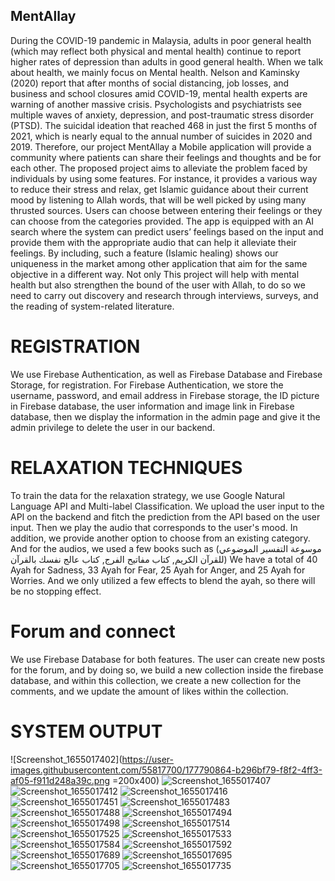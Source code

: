 ##  MentAllay
During the COVID-19 pandemic in Malaysia, adults in poor general health (which may reflect both physical and mental health) continue to report higher rates of depression than adults in good general health. When we talk about health, we mainly focus on Mental health. Nelson and Kaminsky (2020) report that after months of social distancing, job losses, and business and school closures amid COVID-19, mental health experts are warning of another massive crisis. Psychologists and psychiatrists see multiple waves of anxiety, depression, and post-traumatic stress disorder (PTSD).  The suicidal ideation that reached 468 in just the first 5 months of 2021, which is nearly equal to the annual number of suicides in 2020 and 2019. Therefore, our project MentAllay a Mobile application will provide a community where patients can share their feelings and thoughts and be for each other. The proposed project aims to alleviate the problem faced by individuals by using some features. For instance, it provides a various way to reduce their stress and relax, get Islamic guidance about their current mood by listening to Allah words, that will be well picked by using many thrusted sources. Users can choose between entering their feelings or they can choose from the categories provided. The app is equipped with an AI search where the system can predict users’ feelings based on the input and provide them with the appropriate audio that can help it alleviate their feelings. By including, such a feature (Islamic healing) shows our uniqueness in the market among other application that aim for the same objective in a different way.  Not only This project will help with mental health but also strengthen the bound of the user with Allah, to do so we need to carry out discovery and research through interviews, surveys, and the reading of system-related literature.

#  REGISTRATION 
We use Firebase Authentication, as well as Firebase Database and Firebase Storage, for registration. For Firebase Authentication, we store the username, password, and email address in Firebase storage, the ID picture in Firebase database, the user information and image link in Firebase database, then we display the information in the admin page and give it the admin privilege to delete the user in our backend.
#  RELAXATION TECHNIQUES
To train the data for the relaxation strategy, we use Google Natural Language API and Multi-label Classification. We upload the user input to the API on the backend and fitch the prediction from the API based on the user input. Then we play the audio that corresponds to the user's mood. In addition, we provide another option to choose from an existing category. And for the audios, we used a few books such as (موسوعة التفسير الموضوعي للقرآن الكريم, كتاب مفاتيح الفرج, كتاب عالج نفسك بالقرآن)    We have a total of 40 Ayah for Sadness, 33 Ayah for Fear, 25 Ayah for Anger, and 25 Ayah for Worries. And we only utilized a few effects to blend the ayah, so there will be no stopping effect.

#  Forum and connect 
We use Firebase Database for both features. The user can create new posts for the forum, and by doing so, we build a new collection inside the firebase database, and within this collection, we create a new collection for the comments, and we update the amount of likes within the collection.

# SYSTEM OUTPUT


![Screenshot_1655017402](https://user-images.githubusercontent.com/55817700/177790864-b296bf79-f8f2-4ff3-af05-f911d248a39c.png =200x400)
![Screenshot_1655017407](https://user-images.githubusercontent.com/55817700/177790880-7e634ab2-0b4e-4ba3-b6dc-5743edf39888.png)
![Screenshot_1655017412](https://user-images.githubusercontent.com/55817700/177790882-692dfbf0-5b5d-4ce5-9c8a-12b498248c39.png)
![Screenshot_1655017416](https://user-images.githubusercontent.com/55817700/177790886-b31d76ed-d881-41cc-b117-208b70073fd6.png)
![Screenshot_1655017451](https://user-images.githubusercontent.com/55817700/177790890-f3d98962-61cf-4733-9a98-fd5c5100b263.png)
![Screenshot_1655017483](https://user-images.githubusercontent.com/55817700/177790894-b1f8e184-e97b-4fe4-a9d5-8c68f9b9623a.png)
![Screenshot_1655017488](https://user-images.githubusercontent.com/55817700/177790898-b6c02e88-2efb-4d48-9839-1eac7b6a89e8.png)
![Screenshot_1655017494](https://user-images.githubusercontent.com/55817700/177790908-78d73657-c4fb-4c36-aaff-4931b4e2eaa0.png)
![Screenshot_1655017498](https://user-images.githubusercontent.com/55817700/177790914-a29ec139-0a27-424c-a451-0410df8be20e.png)
![Screenshot_1655017514](https://user-images.githubusercontent.com/55817700/177790915-23c79702-b74f-4aa8-8698-6a114ad77053.png)
![Screenshot_1655017525](https://user-images.githubusercontent.com/55817700/177790919-a3d28142-4d4f-4af7-8c3e-0e7109e30b6f.png)
![Screenshot_1655017533](https://user-images.githubusercontent.com/55817700/177790924-72ca436f-0962-43e0-9159-3298b4322f41.png)
![Screenshot_1655017584](https://user-images.githubusercontent.com/55817700/177790928-70c9aa2f-9c9b-49e8-967f-da88ca952589.png)
![Screenshot_1655017592](https://user-images.githubusercontent.com/55817700/177790930-291006d9-557c-4827-9587-7a933868435e.png)
![Screenshot_1655017689](https://user-images.githubusercontent.com/55817700/177790936-69ba5c9a-8b97-473d-823b-3897a838d2a7.png)
![Screenshot_1655017695](https://user-images.githubusercontent.com/55817700/177790941-58ac2d45-6e03-4e32-a90b-03b2c786441f.png)
![Screenshot_1655017705](https://user-images.githubusercontent.com/55817700/177790942-4ff0585c-a9d9-4a83-9ed0-8b22e2e9afc5.png)
![Screenshot_1655017735](https://user-images.githubusercontent.com/55817700/177790946-b8e46b9e-e81d-432a-b33e-7bf878ecf178.png)

